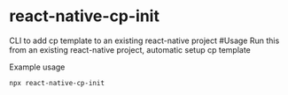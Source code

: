 # react-native-cp-init
CLI to add cp template to an existing react-native project
#Usage
Run this from an existing react-native project, automatic setup cp template

Example usage

```
npx react-native-cp-init
```
